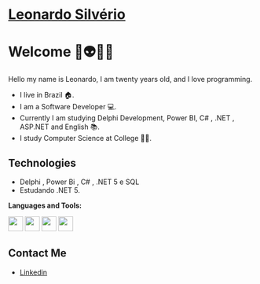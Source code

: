  # <a href="https://www.linkedin.com/in/leonardo-silv%C3%A9rio-%F0%9F%9A%80-8240551b2/">Leonardo Silvério</a>
 
# Welcome 👾👽👨‍💻

Hello my name is Leonardo, I am twenty years old, and I love programming. 
- I live in Brazil 🏠. 
-  I am a Software Developer 💻.
-  Currently I am studying Delphi Development, Power BI, C# , .NET , ASP.NET and English 📚. 
-  I study Computer Science at College 👨‍🎓.

## Technologies
- Delphi , Power Bi , C# , .NET 5 e SQL
- Estudando .NET 5.

**Languages and Tools:**  

<code><img height="30" src="https://cdn-icons-png.flaticon.com/512/381/381704.png"></code>
<code><img height="30" src="https://cdn.icon-icons.com/icons2/2415/PNG/512/dot_net_original_wordmark_logo_icon_146547.png"></code>
<code><img height="30" src="https://cdn.icon-icons.com/icons2/2107/PNG/512/file_type_delphi_icon_130648.png"></code>
<code><img height="30" src="https://cdn.icon-icons.com/icons2/2107/PNG/512/file_type_sql_icon_130152.png"></code>



##  Contact Me
- <a href="https://www.linkedin.com/in/leonardo-silv%C3%A9rio-%F0%9F%9A%80-8240551b2/">Linkedin</a>
</div>
